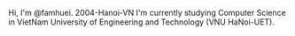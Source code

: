 Hi, I'm @famhuei.
2004-Hanoi-VN
I'm currently studying Computer Science in VietNam University of Engineering and Technology (VNU HaNoi-UET).


